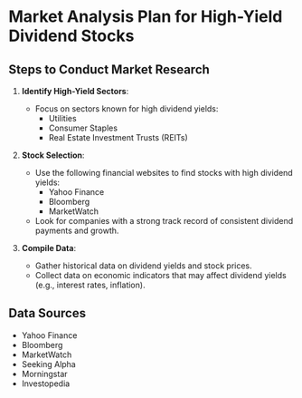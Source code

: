 # Market Analysis Plan for High-Yield Dividend Stocks

## Steps to Conduct Market Research

1. **Identify High-Yield Sectors**:
   - Focus on sectors known for high dividend yields:
     - Utilities
     - Consumer Staples
     - Real Estate Investment Trusts (REITs)

2. **Stock Selection**:
   - Use the following financial websites to find stocks with high dividend yields:
     - Yahoo Finance
     - Bloomberg
     - MarketWatch
   - Look for companies with a strong track record of consistent dividend payments and growth.

3. **Compile Data**:
   - Gather historical data on dividend yields and stock prices.
   - Collect data on economic indicators that may affect dividend yields (e.g., interest rates, inflation).

## Data Sources
- Yahoo Finance
- Bloomberg
- MarketWatch
- Seeking Alpha
- Morningstar
- Investopedia
